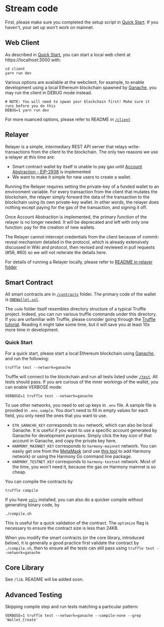 # Stream code

First, please make sure you completed the setup script in [Quick Start](https://github.com/stream-protocol/stream-web-wallet#quick-start). If you haven't, your set up won't work on mainnet.

## Web Client

As described in [Quick Start](https://github.com/stream-protocol/stream-web-wallet#quick-start), you can start a local web client at https://localhost:3000 with:

```
cd client
yarn run dev
```

Various options are available at the webclient, for example, to enable development using a local Ethereum blockchain spawned by [Ganache](https://www.trufflesuite.com/ganache), you may run the client in DEBUG mode instead. 

``` 
# NOTE: You will need to spwan your blockchain first! Make sure it runs before you do this
DEBUG=1 yarn run dev
```

For more nuanced options, please refer to README in [`/client`](https://github.com/stream-protocol/stream-web-wallet/tree/master/code/client)

## Relayer

Relayer is a simple, intermediary REST API server that relays write-transactions from the client to the blockchain. The only two reasons we use a relayer at this time are:

- Smart contract wallet by itself is unable to pay gas until [Account Abstraction - EIP-2938](https://github.com/harmony-one/bounties/issues/35) is implemented 
- We want to make it simple for new users to create a wallet.

Running the Relayer requires setting the private-key of a funded wallet to an environment variable. For every transaction from the client that mutates the blockchain, the relayer simply forward the data of the transaction to the blockchain using its own private-key wallet. In other words, the relayer does nothing except paying for the gas of the transaction, and signing it off. 

Once Account Abstraction is implemented, the primary function of the relayer is no longer needed. It will be deprecated and left with only one function: pay for the creation of new wallets. 

The Relayer cannot intercept credentials from the client because of commit-reveal mechanism detailed in the protocol, which is already extensively discussed in Wiki and protocol, then revised and reviewed in pull requests (#56, #60) so we will not reiterate the details here.  

For details of running a Relayer locally, please refer to [README in relayer folder](https://github.com/stream-protocol/stream-web-wallet/tree/master/code/relayer)

## Smart Contract

All smart contracts are in [`/contracts`](https://github.com/stream-protocol/stream-web-wallet/tree/master/code/contracts) folder. The primary code of the wallet is [`ONEWallet.sol`](https://github.com/stream-protocol/stream-web-wallet/blob/master/code/contracts/ONEWallet.sol).

The `code` folder itself resembles directory structure of a typical Truffle project. Indeed, you can run various truffle commands under this directory. If you are unfamiliar with Truffle, please consider going through the [Truffle tutorial](https://www.trufflesuite.com/docs/truffle/overview). Reading it might take some time, but it will save you at least 10x more time in development.

### Quick Start

For a quick start, please start a local Ethereum blockchain using [Ganache](https://www.trufflesuite.com/ganache), and run the following:

```
truffle test --network=ganache
```

Truffle will connect to the blockchain and run all tests listed under [`/test`](https://github.com/stream-protocol/stream-web-wallet/tree/master/code/test). All tests should pass. If you are curious of the inner workings of the wallet, you can enable VERBOSE mode:

```
VERBOSE=1 truffle test --network=ganache
```

To use other networks, you need to set up keys in `.env` file. A sample file is provided in `.env.sample`. You don't need to fill in empty values for each field, you only need the ones that you want to use.

- `ETH_GANACHE_KEY` corresponds to `dev` network, which can also be local Ganache. It is useful if you want to use a specific account generated by Ganache for development purposes. Simply click the key icon of that account in Ganache, and copy the private key here.
- `HARMONY_MAINNET_KEY` corresponds to `harmony-mainnet` network. You can easily get one from the [MetaMask](https://chrome.google.com/webstore/detail/metamask/nkbihfbeogaeaoehlefnkodbefgpgknn?hl=en) (and use [this tool](https://StreamWallet.crazy.one/tools/metamask-add) to add Harmony network) or using the Harmony Go command line package.
- `HARMONY_TESTNET_KEY` corresponds to `harmony-testnet` network. Most of the time, you won't need it, because the gas on Harmony mainnet is so cheap.

You can compile the contracts by

```
truffle compile
```

If you have [`solc`](https://docs.soliditylang.org/en/v0.8.4/installing-solidity.html) installed, you can also do a quicker compile without generating binary code, by

```
./compile.sh
```

This is useful for a quick validation of the contract. The `optimize` flag is necessary to ensure the contract size is less than 24KB. 

When you modify the smart contracts (or the core library, introduced below), it is generally a good practice first validate the contract by `./compile.sh`, then to ensure all the tests can still pass using `truffle test --network=ganache` 

## Core Library

See `/lib`. README will be added soon. 

## Advanced Testing

Skipping compile step and run tests matching a particular pattern:  

```
VERBOSE=1 truffle test --network=ganache --compile-none --grep 'Wallet_Create'
```
